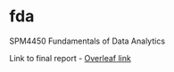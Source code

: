 # fda
SPM4450 Fundamentals of Data Analytics

Link to final report - [Overleaf link](https://www.overleaf.com/5548808vjqzym#/17857779/)
